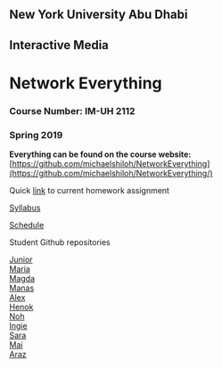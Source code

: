 ## New York University Abu Dhabi
## Interactive Media
# Network Everything
### Course Number: IM-UH 2112
### Spring 2019

**Everything can be found on the course website:**   
[https://github.com/michaelshiloh/NetworkEverything](https://github.com/michaelshiloh/NetworkEverything/)


Quick
[link](https://github.com/michaelshiloh/NetworkEverything/blob/master/schedule.md#current-homework-assignment)
to current homework assignment


[Syllabus](syllabus.md)  

[Schedule](schedule.md)

Student Github repositories

[Junior](http://github.com/jgarcia1599/Network-Everything)   
[Maria](http://github.com/marialauramirabelli/Network-Everything)  
[Magda](http://github.com/trudla/NetworkEverything)  
[Manas](http://github.com/manaspant/Network_Everything)   
[Alex](http://github.com/AlemayehuMekonen/Network-everything)  
[Henok](http://github.com/HenokGuluma/NetworkEverything)  
[Noh](http://github.com/jhn281/NetworkEverything)  
[Ingie](http://github.com/ingiebaho/NetworkEverything)  
[Sara](https://github.com/sarafakhry/Network-Everything)   
[Mai](https://github.com/MaiLootah/networkEverything)   
[Araz]()
